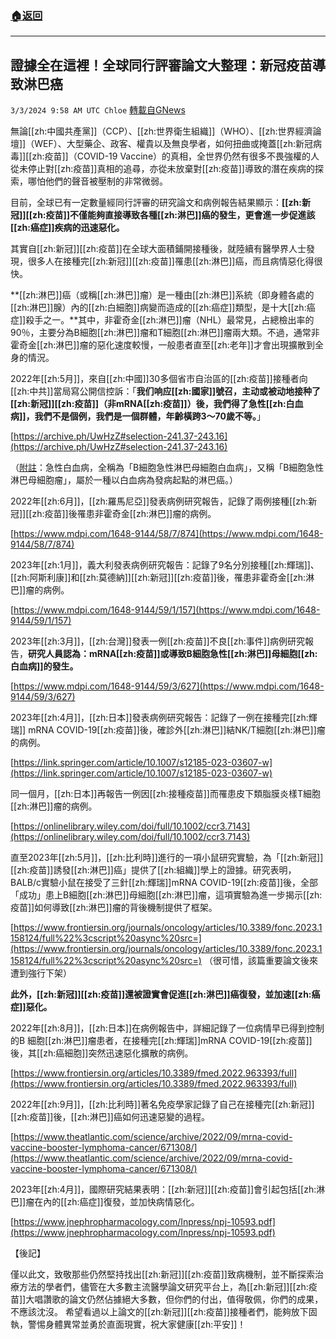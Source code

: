 ###  [:house:返回](README.md)
---


## 證據全在這裡！全球同行評審論文大整理：新冠疫苗導致淋巴癌
`3/3/2024 9:58 AM UTC Chloe` [轉載自GNews](https://gnews.org/articles/2360696)



無論[[zh:中國共產黨]]（CCP）、[[zh:世界衛生組織]]（WHO）、[[zh:世界經濟論壇]]（WEF）、大型藥企、政客、權貴以及無良學者，如何扭曲或掩蓋[[zh:新冠病毒]][[zh:疫苗]]（COVID-19 Vaccine）的真相，全世界仍然有很多不畏強權的人從未停止對[[zh:疫苗]]真相的追尋，亦從未放棄對[[zh:疫苗]]導致的潛在疾病的探索，哪怕他們的聲音被壓制的非常微弱。  

目前，全球已有一定數量經同行評審的研究論文和病例報告結果顯示：**[[zh:新冠]][[zh:疫苗]]不僅能夠直接導致各種[[zh:淋巴]]癌的發生，更會進一步促進該[[zh:癌症]]疾病的迅速惡化。**

  

其實自[[zh:新冠]][[zh:疫苗]]在全球大面積鋪開接種後，就陸續有醫學界人士發現，很多人在接種完[[zh:新冠]][[zh:疫苗]]罹患[[zh:淋巴]]癌，而且病情惡化得很快。

  

**[[zh:淋巴]]癌（或稱[[zh:淋巴]]瘤）是一種由[[zh:淋巴]]系統（即身體各處的[[zh:淋巴]]腺）內的[[zh:白細胞]]病變而造成的[[zh:癌症]]類型，是十大[[zh:癌症]]殺手之一。**其中，非霍奇金[[zh:淋巴]]瘤（NHL）最常見，占總檢出率的90％，主要分為B細胞[[zh:淋巴]]瘤和T細胞[[zh:淋巴]]瘤兩大類。不過，通常非霍奇金[[zh:淋巴]]瘤的惡化速度較慢，一般患者直至[[zh:老年]]才會出現擴散到全身的情況。

  

2022年[[zh:5月]]，來自[[zh:中國]]30多個省市自治區的[[zh:疫苗]]接種者向[[zh:中共]]當局寫公開信控訴：「**我们响应[[zh:國家]]號召，主动或被动地接种了[[zh:新冠]][[zh:疫苗]]（非mRNA[[zh:疫苗]]）後，我們得了急性[[zh:白血病]]，我們不是個例，我們是一個群體，年齡橫跨3～70歲不等。**」

[https://archive.ph/UwHzZ#selection-241.37-243.16](https://archive.ph/UwHzZ#selection-241.37-243.16)

（[附註](https://e.dxy.cn/wisdom/front/zhihuihao/3990)：急性白血病，全稱為「B細胞急性淋巴母細胞白血病」，又稱「B細胞急性淋巴母細胞瘤」，屬於一種以白血病為發病起點的淋巴癌。）

  

2022年[[zh:6月]]，[[zh:羅馬尼亞]]發表病例研究報告，記錄了兩例接種[[zh:新冠]][[zh:疫苗]]後罹患非霍奇金[[zh:淋巴]]瘤的病例。

[https://www.mdpi.com/1648-9144/58/7/874](https://www.mdpi.com/1648-9144/58/7/874)

  

2023年[[zh:1月]]，義大利發表病例研究報告：記錄了9名分別接種[[zh:輝瑞]]、[[zh:阿斯利康]]和[[zh:莫德納]][[zh:新冠]][[zh:疫苗]]後，罹患非霍奇金[[zh:淋巴]]瘤的病例。

[https://www.mdpi.com/1648-9144/59/1/157](https://www.mdpi.com/1648-9144/59/1/157)

  

2023年[[zh:3月]]，[[zh:台灣]]發表一例[[zh:疫苗]]不良[[zh:事件]]病例研究報告，**研究人員認為：mRNA[[zh:疫苗]]或導致B細胞急性[[zh:淋巴]]母細胞[[zh:白血病]]的發生。**

[https://www.mdpi.com/1648-9144/59/3/627](https://www.mdpi.com/1648-9144/59/3/627)

  

2023年[[zh:4月]]，[[zh:日本]]發表病例研究報告：記錄了一例在接種完[[zh:輝瑞]] mRNA COVID-19[[zh:疫苗]]後，確診外[[zh:淋巴]]結NK/T細胞[[zh:淋巴]]瘤的病例。

[https://link.springer.com/article/10.1007/s12185-023-03607-w](https://link.springer.com/article/10.1007/s12185-023-03607-w)

  

同一個月，[[zh:日本]]再報告一例因[[zh:接種疫苗]]而罹患皮下類脂膜炎樣T細胞[[zh:淋巴]]瘤的病例。

[https://onlinelibrary.wiley.com/doi/full/10.1002/ccr3.7143](https://onlinelibrary.wiley.com/doi/full/10.1002/ccr3.7143)

  

直至2023年[[zh:5月]]，[[zh:比利時]]進行的一項小鼠研究實驗，為「[[zh:新冠]][[zh:疫苗]]誘發[[zh:淋巴]]癌」提供了[[zh:組織]]學上的證據。研究表明，BALB/c實驗小鼠在接受了三針[[zh:輝瑞]]mRNA COVID-19[[zh:疫苗]]後，全部「成功」患上B細胞[[zh:淋巴]]母細胞[[zh:淋巴]]瘤，這項實驗為進一步揭示[[zh:疫苗]]如何導致[[zh:淋巴]]瘤的背後機制提供了框架。

  

[https://www.frontiersin.org/journals/oncology/articles/10.3389/fonc.2023.1158124/full%22%3cscript%20async%20src=](https://www.frontiersin.org/journals/oncology/articles/10.3389/fonc.2023.1158124/full%22%3cscript%20async%20src=) （很可惜，該篇重要論文後來遭到強行下架）

  

**此外，[[zh:新冠]][[zh:疫苗]]還被證實會促進[[zh:淋巴]]癌復發，並加速[[zh:癌症]]惡化。**

  

2022年[[zh:8月]]，[[zh:日本]]在病例報告中，詳細記錄了一位病情早已得到控制的B 細胞[[zh:淋巴]]瘤患者，在接種完[[zh:輝瑞]]mRNA COVID-19[[zh:疫苗]]後，其[[zh:癌細胞]]突然迅速惡化擴散的病例。

[https://www.frontiersin.org/articles/10.3389/fmed.2022.963393/full](https://www.frontiersin.org/articles/10.3389/fmed.2022.963393/full)  

2022年[[zh:9月]]，[[zh:比利時]]著名免疫學家記錄了自己在接種完[[zh:新冠]][[zh:疫苗]]後，[[zh:淋巴]]癌如何迅速惡變的過程。

[https://www.theatlantic.com/science/archive/2022/09/mrna-covid-vaccine-booster-lymphoma-cancer/671308/](https://www.theatlantic.com/science/archive/2022/09/mrna-covid-vaccine-booster-lymphoma-cancer/671308/)

  

2023年[[zh:4月]]，國際研究結果表明：[[zh:新冠]][[zh:疫苗]]會引起包括[[zh:淋巴]]瘤在內的[[zh:癌症]]復發，並加快病情惡化。

[https://www.jnephropharmacology.com/Inpress/npj-10593.pdf](https://www.jnephropharmacology.com/Inpress/npj-10593.pdf) 

  

【後記】

僅以此文，致敬那些仍然堅持找出[[zh:新冠]][[zh:疫苗]]致病機制，並不斷探索治療方法的學者們，儘管在大多數主流醫學論文研究平台上，為[[zh:新冠]][[zh:疫苗]]大唱讚歌的論文仍然佔據絕大多數，但你們的付出，值得敬佩，你們的成果，不應該沈沒。
希望看過以上論文的[[zh:新冠]][[zh:疫苗]]接種者們，能夠放下固執，警惕身體異常並勇於直面現實，祝大家健康[[zh:平安]]！
